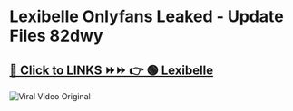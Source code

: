 
 # Lexibelle Onlyfans Leaked - Update Files 82dwy

## <h2><a href="https://clipsfans.com/Lexibelle&ref=git">🔗 Click to LINKS ⏩⏩ 👉 🟢 Lexibelle </a></h2>

<a href="https://clipsfans.com/Lexibelle&ref=git" rel="nofollow" data-target="animated-image.originalLink"><img src="https://i.ibb.co.com/xMMVF88/686577567.gif" alt="Viral Video Original" style="max-width: 100%; display: inline-block;" data-target="animated-image.originalImage"></a>

